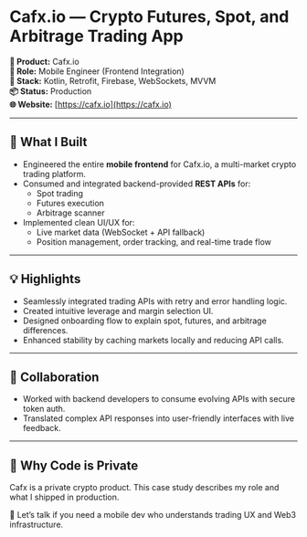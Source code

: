 # Cafx.io — Crypto Futures, Spot, and Arbitrage Trading App

**🏢 Product:** Cafx.io  
**🎯 Role:** Mobile Engineer (Frontend Integration)  
**🧠 Stack:** Kotlin, Retrofit, Firebase, WebSockets, MVVM  
**📦 Status:** Production  
**🌐 Website:** [https://cafx.io](https://cafx.io)

---

## 📱 What I Built

- Engineered the entire **mobile frontend** for Cafx.io, a multi-market crypto trading platform.
- Consumed and integrated backend-provided **REST APIs** for:
  - Spot trading
  - Futures execution
  - Arbitrage scanner
- Implemented clean UI/UX for:
  - Live market data (WebSocket + API fallback)
  - Position management, order tracking, and real-time trade flow

---

## 💡 Highlights

- Seamlessly integrated trading APIs with retry and error handling logic.
- Created intuitive leverage and margin selection UI.
- Designed onboarding flow to explain spot, futures, and arbitrage differences.
- Enhanced stability by caching markets locally and reducing API calls.

---

## 🤝 Collaboration

- Worked with backend developers to consume evolving APIs with secure token auth.
- Translated complex API responses into user-friendly interfaces with live feedback.

---

## 🔐 Why Code is Private

Cafx is a private crypto product. This case study describes my role and what I shipped in production.

📩 Let’s talk if you need a mobile dev who understands trading UX and Web3 infrastructure.
